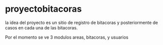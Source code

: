 # proyectobitacoras

la idea del proyecto es un sitio de registro de bitacoras y posteriormente de casos en cada una de las bitacoras.

Por el momento se ve 3 modulos areas, bitacoras, y usuarios
